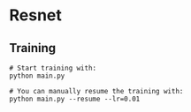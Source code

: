 # Resnet
## Training
```
# Start training with: 
python main.py

# You can manually resume the training with: 
python main.py --resume --lr=0.01
```
